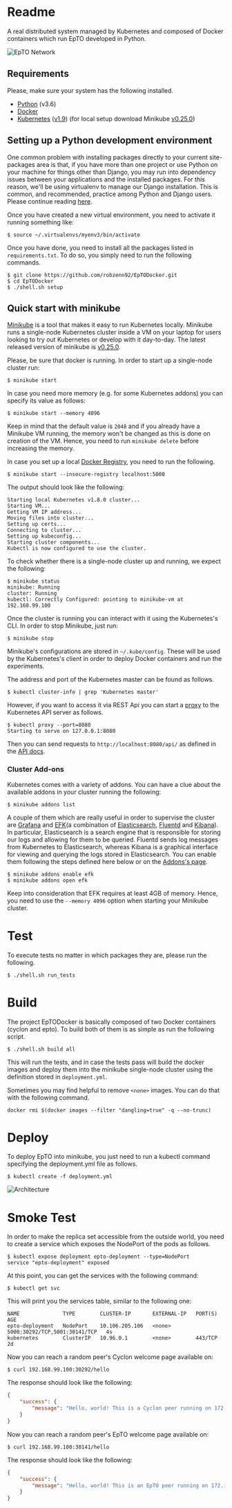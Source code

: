 # Readme

A real distributed system managed by Kubernetes and composed of Docker containers which run EpTO developed in Python.

![EpTO Network](https://raw.githubusercontent.com/robzenn92/EpTODocker/master/resources/design.png)

## Requirements

Please, make sure your system has the following installed.
- [Python](https://www.python.org) (v3.6)
- [Docker](https://www.docker.com)
- [Kubernetes](https://kubernetes.io) ([v1.9](https://github.com/kubernetes/kubernetes)) (for local setup download Minikube [v0.25.0](https://github.com/kubernetes/minikube/blob/v0.25.0/CHANGELOG.md))


## Setting up a Python development environment

One common problem with installing packages directly to your current site-packages area is that, if you have more than one project or use Python on your machine for things other than Django, you may run into dependency issues between your applications and the installed packages. For this reason, we'll be using virtualenv to manage our Django installation. This is common, and recommended, practice among Python and Django users. Please continue reading [here](https://jeffknupp.com/blog/2012/02/09/starting-a-django-project-the-right-way/).

Once you have created a new virtual environment, you need to activate it running something like:

```
$ source ~/.virtualenvs/myenv3/bin/activate
```

Once you have done, you need to install all the packages listed in `requirements.txt`. To do so, you simply need to run the following commands.

```
$ git clone https://github.com/robzenn92/EpTODocker.git
$ cd EpTODocker
$ ./shell.sh setup
```

## Quick start with minikube

[Minikube](https://github.com/kubernetes/minikube) is a tool that makes it easy to run Kubernetes locally. Minikube runs a single-node Kubernetes cluster inside a VM on your laptop for users looking to try out Kubernetes or develop with it day-to-day. The latest released version of minikube is [v0.25.0](https://github.com/kubernetes/minikube/blob/v0.25.0/CHANGELOG.md).

Please, be sure that docker is running. In order to start up a single-node cluster run:

```
$ minikube start
```

In case you need more memory (e.g. for some Kubernetes addons) you can specify its value as follows:

```
$ minikube start --memory 4096
```

Keep in mind that the default value is `2048` and if you already have a Minikube VM running, the memory won't be changed as this is done on creation of the VM. Hence, you need to run `minikube delete` before increasing the memory. 

In case you set up a local [Docker Registry](https://docs.docker.com/registry/), you need to run the following.

```
$ minikube start --insecure-registry localhost:5000
```


The output should look like the following:

```
Starting local Kubernetes v1.8.0 cluster...
Starting VM...
Getting VM IP address...
Moving files into cluster...
Setting up certs...
Connecting to cluster...
Setting up kubeconfig...
Starting cluster components...
Kubectl is now configured to use the cluster.
```

To check whether there is a single-node cluster up and running, we expect the following:

```
$ minikube status
minikube: Running
cluster: Running
kubectl: Correctly Configured: pointing to minikube-vm at 192.168.99.100
```

Once the cluster is running you can interact with it using the Kubernetes's CLI. In order to stop Minikube, just run:

```
$ minikube stop
```

Minikube's configurations are stored in `~/.kube/config`. These will be used by the Kubernetes's client in order to deploy Docker containers and run the experiments.

The address and port of the Kubernetes master can be found as follows.

```
$ kubectl cluster-info | grep 'Kubernetes master'
```

However, if you want to access it via REST Api you can start a [proxy](https://kubernetes.io/docs/tasks/access-kubernetes-api/http-proxy-access-api/) to the Kubernetes API server as follows.

```
$ kubectl proxy --port=8080
Starting to serve on 127.0.0.1:8080
```

Then you can send requests to `http://localhost:8080/api/` as defined in the [API docs](https://kubernetes.io/docs/api-reference/v1.8/).

### Cluster Add-ons

Kubernetes comes with a variety of addons. You can have a clue about the available addons in your cluster running the following:

```
$ minikube addons list
```

A couple of them which are really useful in order to supervise the cluster are [Grafana](https://github.com/grafana/kubernetes-app) and [EFK](https://github.com/kubernetes/kubernetes/tree/v1.8.0/cluster/addons/fluentd-elasticsearch)(a combination of [Elasticsearch](https://www.elastic.co), [Fluentd](https://www.fluentd.org) and [Kibana](https://www.elastic.co/products/kibana)).
In particular, Elasticsearch is a search engine that is responsible for storing our logs and allowing for them to be queried. Fluentd sends log messages from Kubernetes to Elasticsearch, whereas Kibana is a graphical interface for viewing and querying the logs stored in Elasticsearch.
You can enable them following the steps defined here below or on the [Addons's page](https://github.com/kubernetes/minikube/blob/master/docs/addons.md).

```
$ minikube addons enable efk
$ minikube addons open efk
```

Keep into consideration that EFK requires at least 4GB of memory. Hence, you need to use the `--memory 4096` option when starting your Minikube cluster.

# Test

To execute tests no matter in which packages they are, please run the following.

```
$ ./shell.sh run_tests
```

# Build

The project EpTODocker is basically composed of two Docker containers (cyclon and epto). To build both of them is as simple as run the following script. 

```
$ ./shell.sh build all
```

This will run the tests, and in case the tests pass will build the docker images and deploy them into the minikube single-node cluster using the definition stored in `deployment.yml`.

Sometimes you may find helpful to remove `<none>` images. You can do that with the following command.

```
docker rmi $(docker images --filter "dangling=true" -q --no-trunc)
```

# Deploy

To deploy EpTO into minikube, you just need to run a kubectl command specifying the deployment.yml file as follows.

```
$ kubectl create -f deployment.yml
```

![Architecture](https://raw.githubusercontent.com/robzenn92/EpTODocker/master/resources/architecture.png)

# Smoke Test

In order to make the replica set accessible from the outside world, you need to create a service which exposes the NodePort of the pods as follows.

```
$ kubectl expose deployment epto-deployment --type=NodePort
service "epto-deployment" exposed
```

At this point, you can get the services with the following command:

```
$ kubectl get svc
```

This will print you the services table, similar to the following one:

```
NAME              TYPE        CLUSTER-IP       EXTERNAL-IP   PORT(S)                         AGE
epto-deployment   NodePort    10.106.205.106   <none>        5000:30292/TCP,5001:30141/TCP   4s
kubernetes        ClusterIP   10.96.0.1        <none>        443/TCP                         2d
```

Now you can reach a random peer's Cyclon welcome page available on:

```
$ curl 192.168.99.100:30292/hello
```

The response should look like the following:

```json
{
    "success": {
        "message": "Hello, world! This is a Cyclon peer running on 172.17.0.2."
    }
}
```


Now you can reach a random peer's EpTO welcome page available on:

```
$ curl 192.168.99.100:30141/hello
```

The response should look like the following:

```json
{
    "success": {
        "message": "Hello, world! This is an EpTO peer running on 172.17.0.14."
    }
}
```

